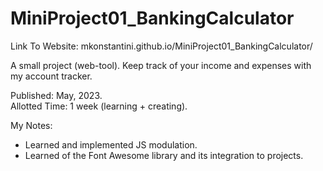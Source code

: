 # MiniProject01_BankingCalculator 
Link To Website: mkonstantini.github.io/MiniProject01_BankingCalculator/

A small project (web-tool).
Keep track of your income and expenses with my account tracker.

Published: May, 2023.  
Allotted Time: 1 week (learning + creating).

My Notes:  

* Learned and implemented JS modulation.  
* Learned of the Font Awesome library and its integration to projects.

